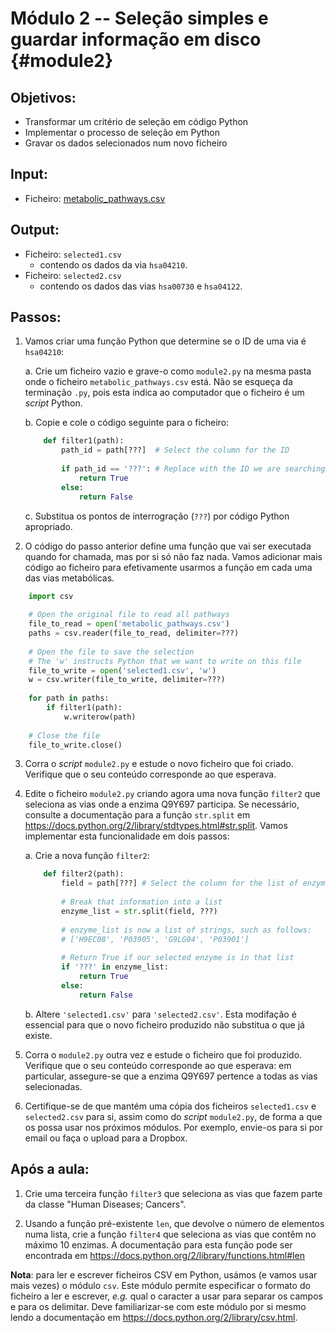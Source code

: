 # Módulo 2 -- Seleção simples e guardar informação em disco {#module2}

## Objetivos:
- Transformar um critério de seleção em código Python
- Implementar o processo de seleção em Python
- Gravar os dados selecionados num novo ficheiro

## Input:
- Ficheiro: [metabolic_pathways.csv](files/metabolic_pathways.csv)

## Output:
- Ficheiro: `selected1.csv`
    * contendo os dados da via `hsa04210`.
- Ficheiro: `selected2.csv`
    * contendo os dados das vias `hsa00730` e `hsa04122`.

## Passos:

1. Vamos criar uma função Python que determine se o ID de uma via é `hsa04210`:

    a. Crie um ficheiro vazio e grave-o como `module2.py` na mesma pasta onde o ficheiro `metabolic_pathways.csv` está.
    Não se esqueça da terminação `.py`, pois esta indica ao computador que o ficheiro é um _script_ Python.
    
    b. Copie e cole o código seguinte para o ficheiro:
    ```python
        def filter1(path):
            path_id = path[???]  # Select the column for the ID
            
            if path_id == '???': # Replace with the ID we are searching for
                return True
            else:
                return False
    ```
    
    c. Substitua os pontos de interrogração (`???`) por código Python apropriado.

2. O código do passo anterior define uma função que vai ser executada quando for chamada, mas por si só não faz nada.
Vamos adicionar mais código ao ficheiro para efetivamente usarmos a função em cada uma das vias metabólicas.
```python
    import csv
    
    # Open the original file to read all pathways
    file_to_read = open('metabolic_pathways.csv')
    paths = csv.reader(file_to_read, delimiter=???)
    
    # Open the file to save the selection
    # The 'w' instructs Python that we want to write on this file
    file_to_write = open('selected1.csv', 'w')
    w = csv.writer(file_to_write, delimiter=???)
    
    for path in paths:
        if filter1(path):
            w.writerow(path)
    
    # Close the file
    file_to_write.close()
```

3. Corra o _script_ `module2.py` e estude o novo ficheiro que foi criado.
Verifique que o seu conteúdo corresponde ao que esperava.

4. Edite o ficheiro `module2.py` criando agora uma nova função `filter2` que seleciona as vias onde a enzima Q9Y697 participa.
Se necessário, consulte a documentação para a função `str.split` em <https://docs.python.org/2/library/stdtypes.html#str.split>.
Vamos implementar esta funcionalidade em dois passos:

    a. Crie a nova função `filter2`:
    ```python
        def filter2(path):
            field = path[???] # Select the column for the list of enzymes
            
            # Break that information into a list
            enzyme_list = str.split(field, ???)
            
            # enzyme_list is now a list of strings, such as follows:
            # ['H9EC08', 'P03905', 'G9LG04', 'P03901']
            
            # Return True if our selected enzyme is in that list
            if '???' in enzyme_list:
                return True
            else:
                return False
    ```
    
    b. Altere `'selected1.csv'` para `'selected2.csv'`.
    Esta modifação é essencial para que o novo ficheiro produzido não substitua o que já existe.

5. Corra o `module2.py` outra vez e estude o ficheiro que foi produzido.
Verifique que o seu conteúdo corresponde ao que esperava: em particular, assegure-se que a enzima Q9Y697 pertence a todas as vias selecionadas.

6. Certifique-se de que mantém uma cópia dos ficheiros `selected1.csv` e `selected2.csv` para si, assim como do _script_ `module2.py`, de forma a que os possa usar nos próximos módulos.
Por exemplo, envie-os para si por email ou faça o upload para a Dropbox.

## Após a aula:

1. Crie uma terceira função `filter3` que seleciona as vias que fazem parte da classe "Human Diseases; Cancers".

2. Usando a função pré-existente `len`, que devolve o número de elementos numa lista, crie a função `filter4` que seleciona as vias que contêm no máximo 10 enzimas.
A documentação para esta função pode ser encontrada em <https://docs.python.org/2/library/functions.html#len>

**Nota**: para ler e escrever ficheiros CSV em Python, usámos (e vamos usar mais vezes) o módulo `csv`.
Este módulo permite especificar o formato do ficheiro a ler e escrever, _e.g._ qual o caracter a usar para separar os campos e para os delimitar.
Deve familiarizar-se com este módulo por si mesmo lendo a documentação em <https://docs.python.org/2/library/csv.html>.


